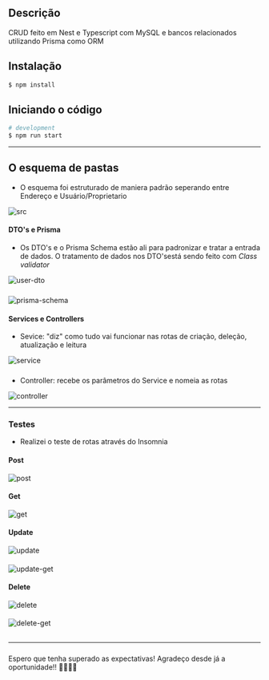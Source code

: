 
## Descrição

CRUD feito em Nest e Typescript com MySQL e bancos relacionados utilizando Prisma como ORM

## Instalação

```bash
$ npm install
```

## Iniciando o código

```bash
# development
$ npm run start

```

--------------------

## O esquema de pastas
- O esquema foi estruturado de maniera padrão seperando entre Endereço e Usuário/Proprietario

<div>
  <img alt="src" src="https://i.imgur.com/wRVCNC2.png">
</div>

####
#### DTO's e Prisma
- Os DTO's e o Prisma Schema estão ali para padronizar e tratar a entrada de dados. O tratamento de dados nos DTO'sestá sendo feito com *Class validator*

<div>
  <img alt="user-dto" src="https://i.imgur.com/uBfm8Wj.png">
</div>

###

<div>
  <img alt="prisma-schema" src="https://i.imgur.com/Fi7EVqs.png">
</div>

#### Services e Controllers
- Sevice: "diz" como tudo vai funcionar nas rotas de criação, deleção, atualização e leitura

<div>
  <img alt="service" src="https://i.imgur.com/QAp6IMS.png">
</div>

###

- Controller: recebe os parâmetros do Service e nomeia as rotas

<div>
  <img alt="controller" src="https://i.imgur.com/4gwefL9.png">
</div>

---------------------------------
### Testes
- Realizei o teste de rotas através do Insomnia

#### Post

<div>
  <img alt="post" src="https://i.imgur.com/Q0lFjNK.png">
<div>

#### Get

<div>
  <img alt="get" src="https://i.imgur.com/ouLGc5Z.png">
</div>

#### Update

<div>
  <img alt="update" src="https://i.imgur.com/yvEVlYn.png">
</div>
  
####
  
<div>
  <img alt="update-get" src="https://i.imgur.com/rfJcFtC.png">
</div>

#### Delete

<div>
  <img alt="delete" src="https://i.imgur.com/i1hkhQn.png">
</div>
  
####
  
<div>
  <img alt="delete-get" src="https://i.imgur.com/KVVNebl.png">
</div>

##

--------------
### 
Espero que tenha superado as expectativas! Agradeço desde já a oportunidade!!
🐱‍👤🐱‍👤

